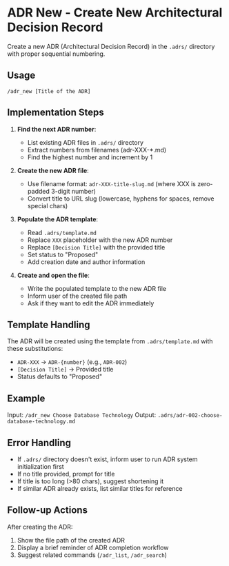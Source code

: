 # ADR New - Create New Architectural Decision Record

Create a new ADR (Architectural Decision Record) in the `.adrs/` directory with proper sequential numbering.

## Usage
```
/adr_new [Title of the ADR]
```

## Implementation Steps

1. **Find the next ADR number**:
   - List existing ADR files in `.adrs/` directory
   - Extract numbers from filenames (adr-XXX-*.md)
   - Find the highest number and increment by 1

2. **Create the new ADR file**:
   - Use filename format: `adr-XXX-title-slug.md` (where XXX is zero-padded 3-digit number)
   - Convert title to URL slug (lowercase, hyphens for spaces, remove special chars)

3. **Populate the ADR template**:
   - Read `.adrs/template.md` 
   - Replace `XXX` placeholder with the new ADR number
   - Replace `[Decision Title]` with the provided title
   - Set status to "Proposed"
   - Add creation date and author information

4. **Create and open the file**:
   - Write the populated template to the new ADR file
   - Inform user of the created file path
   - Ask if they want to edit the ADR immediately

## Template Handling

The ADR will be created using the template from `.adrs/template.md` with these substitutions:
- `ADR-XXX` → `ADR-{number}` (e.g., `ADR-002`)
- `[Decision Title]` → Provided title
- Status defaults to "Proposed"

## Example

Input: `/adr_new Choose Database Technology`
Output: `.adrs/adr-002-choose-database-technology.md`

## Error Handling

- If `.adrs/` directory doesn't exist, inform user to run ADR system initialization first
- If no title provided, prompt for title
- If title is too long (>80 chars), suggest shortening it
- If similar ADR already exists, list similar titles for reference

## Follow-up Actions

After creating the ADR:
1. Show the file path of the created ADR
2. Display a brief reminder of ADR completion workflow
3. Suggest related commands (`/adr_list`, `/adr_search`)